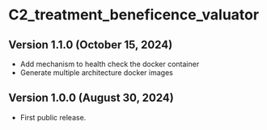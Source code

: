# C2_treatment_beneficence_valuator


## Version 1.1.0 (October 15, 2024)

 - Add mechanism to health check the docker container
 - Generate multiple architecture docker images
 

## Version 1.0.0 (August 30, 2024)

 - First public release.